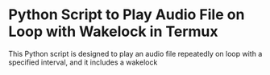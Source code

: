 # Python Script to Play Audio File on Loop with Wakelock in Termux
This Python script is designed to play an audio file repeatedly on loop with a specified interval, and it includes a wakelock
